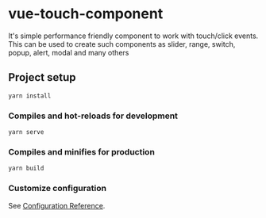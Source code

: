 # vue-touch-component

It's simple performance friendly component to work with touch/click events. This can be used to create such components as slider, range, switch, popup, alert, modal and many others

## Project setup
```
yarn install
```

### Compiles and hot-reloads for development
```
yarn serve
```

### Compiles and minifies for production
```
yarn build
```

### Customize configuration
See [Configuration Reference](https://cli.vuejs.org/config/).
